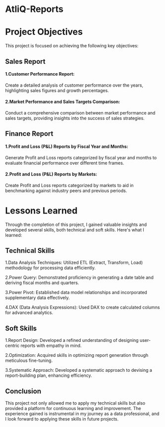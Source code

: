 # AtliQ-Reports

# Project Objectives
This project is focused on achieving the following key objectives:

## Sales Report
#### 1.Customer Performance Report:

Create a detailed analysis of customer performance over the years, highlighting sales figures and growth percentages.

#### 2.Market Performance and Sales Targets Comparison:

Conduct a comprehensive comparison between market performance and sales targets, providing insights into the success of sales strategies.
## Finance Report
#### 1.Profit and Loss (P&L) Reports by Fiscal Year and Months:

Generate Profit and Loss reports categorized by fiscal year and months to evaluate financial performance over different time frames.
#### 2.Profit and Loss (P&L) Reports by Markets:

Create Profit and Loss reports categorized by markets to aid in benchmarking against industry peers and previous periods.
# Lessons Learned
Through the completion of this project, I gained valuable insights and developed several skills, both technical and soft skills. Here's what I learned:
## Technical Skills
1.Data Analysis Techniques: Utilized ETL (Extract, Transform, Load) methodology for processing data efficiently.

2.Power Query: Demonstrated proficiency in generating a date table and deriving fiscal months and quarters.

3.Power Pivot: Established data model relationships and incorporated supplementary data effectively.

4.DAX (Data Analysis Expressions): Used DAX to create calculated columns for advanced analytics.
## Soft Skills
1.Report Design: Developed a refined understanding of designing user-centric reports with empathy in mind.

2.Optimization: Acquired skills in optimizing report generation through meticulous fine-tuning.

3.Systematic Approach: Developed a systematic approach to devising a report-building plan, enhancing efficiency.
## Conclusion
This project not only allowed me to apply my technical skills but also provided a platform for continuous learning and improvement. The experience gained is instrumental in my journey as a data professional, and I look forward to applying these skills in future projects.
